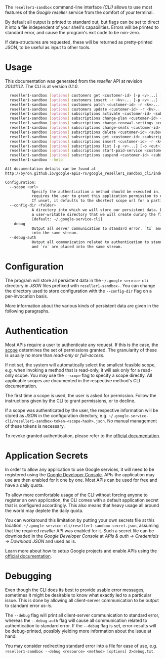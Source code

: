 <!---
DO NOT EDIT !
This file was generated automatically from 'src/mako/cli/README.md.mako'
DO NOT EDIT !
-->
The `reseller1-sandbox` command-line interface *(CLI)* allows to use most features of the *Google reseller* service from the comfort of your terminal.

By default all output is printed to standard out, but flags can be set to direct it into a file independent of your shell's
capabilities. Errors will be printed to standard error, and cause the program's exit code to be non-zero.

If data-structures are requested, these will be returned as pretty-printed JSON, to be useful as input to other tools.

# Usage

This documentation was generated from the *reseller* API at revision *20141112*. The CLI is at version *0.1.0*.

```bash
  reseller1-sandbox [options] customers get <customer-id> [-p <v>...] [-o <out>]
  reseller1-sandbox [options] customers insert -r <kv>... [-p <v>...] [-o <out>]
  reseller1-sandbox [options] customers patch <customer-id> -r <kv>... [-p <v>...] [-o <out>]
  reseller1-sandbox [options] customers update <customer-id> -r <kv>... [-p <v>...] [-o <out>]
  reseller1-sandbox [options] subscriptions activate <customer-id> <subscription-id> [-p <v>...] [-o <out>]
  reseller1-sandbox [options] subscriptions change-plan <customer-id> <subscription-id> -r <kv>... [-p <v>...] [-o <out>]
  reseller1-sandbox [options] subscriptions change-renewal-settings <customer-id> <subscription-id> -r <kv>... [-p <v>...] [-o <out>]
  reseller1-sandbox [options] subscriptions change-seats <customer-id> <subscription-id> -r <kv>... [-p <v>...] [-o <out>]
  reseller1-sandbox [options] subscriptions delete <customer-id> <subscription-id> <deletion-type> [-p <v>...]
  reseller1-sandbox [options] subscriptions get <customer-id> <subscription-id> [-p <v>...] [-o <out>]
  reseller1-sandbox [options] subscriptions insert <customer-id> -r <kv>... [-p <v>...] [-o <out>]
  reseller1-sandbox [options] subscriptions list [-p <v>...] [-o <out>]
  reseller1-sandbox [options] subscriptions start-paid-service <customer-id> <subscription-id> [-p <v>...] [-o <out>]
  reseller1-sandbox [options] subscriptions suspend <customer-id> <subscription-id> [-p <v>...] [-o <out>]
  reseller1-sandbox --help

All documentation details can be found at
http://byron.github.io/google-apis-rs/google_reseller1_sandbox_cli/index.html

Configuration:
  --scope <url>  
            Specify the authentication a method should be executed in. Each scope 
            requires the user to grant this application permission to use it.
            If unset, it defaults to the shortest scope url for a particular method.
  --config-dir <folder>
            A directory into which we will store our persistent data. Defaults to 
            a user-writable directory that we will create during the first invocation.
            [default: ~/.google-service-cli]
  --debug
            Output all server communication to standard error. `tx` and `rx` are placed 
            into the same stream.
  --debug-auth
            Output all communication related to authentication to standard error. `tx` 
            and `rx` are placed into the same stream.

```

# Configuration

The program will store all persistent data in the `~/.google-service-cli` directory in *JSON* files prefixed with `reseller1-sandbox-`.  You can change the directory used to store configuration with the `--config-dir` flag on a per-invocation basis.

More information about the various kinds of persistent data are given in the following paragraphs.

# Authentication

Most APIs require a user to authenticate any request. If this is the case, the [scope][scopes] determines the 
set of permissions granted. The granularity of these is usually no more than *read-only* or *full-access*.

If not set, the system will automatically select the smallest feasible scope, e.g. when invoking a
method that is read-only, it will ask only for a read-only scope. 
You may use the `--scope` flag to specify a scope directly. 
All applicable scopes are documented in the respective method's CLI documentation.

The first time a scope is used, the user is asked for permission. Follow the instructions given 
by the CLI to grant permissions, or to decline.

If a scope was authenticated by the user, the respective information will be stored as *JSON* in the configuration
directory, e.g. `~/.google-service-cli/reseller1-sandbox-token-<scope-hash>.json`. No manual management of these tokens
is necessary.

To revoke granted authentication, please refer to the [official documentation][revoke-access].

# Application Secrets

In order to allow any application to use Google services, it will need to be registered using the 
[Google Developer Console][google-dev-console]. APIs the application may use are then enabled for it
one by one. Most APIs can be used for free and have a daily quota.

To allow more comfortable usage of the CLI without forcing anyone to register an own application, the CLI
comes with a default application secret that is configured accordingly. This also means that heavy usage
all around the world may deplete the daily quota.

You can workaround this limitation by putting your own secrets file at this location: 
`~/.google-service-cli/reseller1-sandbox-secret.json`, assuming that the required *reseller* API 
was enabled for it. Such a secret file can be downloaded in the *Google Developer Console* at 
*APIs & auth -> Credentials -> Download JSON* and used as is.

Learn more about how to setup Google projects and enable APIs using the [official documentation][google-project-new].


# Debugging

Even though the CLI does its best to provide usable error messages, sometimes it might be desirable to know
what exactly led to a particular issue. This is done by allowing all client-server communication to be 
output to standard error *as-is*.

The `--debug` flag will print all client-server communication to standard error, whereas the `--debug-auth` flag
will cause all communication related to authentication to standard error.
If the `--debug` flag is set, error-results will be debug-printed, possibly yielding more information about the 
issue at hand.

You may consider redirecting standard error into a file for ease of use, e.g. `reseller1-sandbox --debug <resource> <method> [options] 2>debug.txt`.


[scopes]: https://developers.google.com/+/api/oauth#scopes
[revoke-access]: http://webapps.stackexchange.com/a/30849
[google-dev-console]: https://console.developers.google.com/
[google-project-new]: https://developers.google.com/console/help/new/